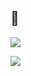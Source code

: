 ## 👋

[![](https://anya.215213344.xyz/?text=%E4%B8%BA%E7%88%B1%E5%8F%91%E7%94%B5%20@so1ve&img=https://i.imgur.com/r3hX9Ww.png&bgcolor1=946ce6&bgcolor2=946ce6&color=eee)](https://afdian.net/@so1ve)

![](./timg.gif)
